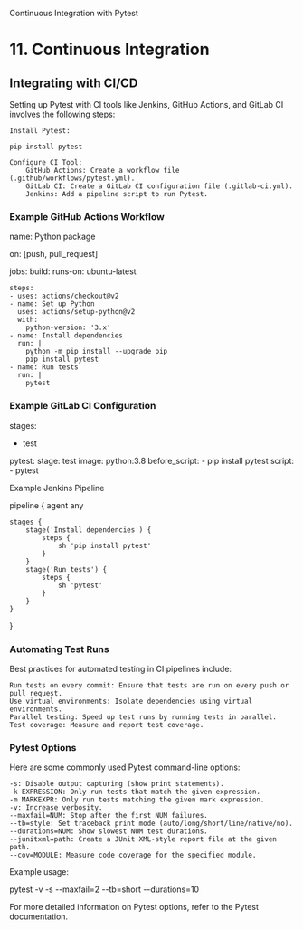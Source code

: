 Continuous Integration with Pytest
# 11. Continuous Integration
## Integrating with CI/CD

Setting up Pytest with CI tools like Jenkins, GitHub Actions, and GitLab CI involves the following steps:

    Install Pytest:

    pip install pytest

    Configure CI Tool:
        GitHub Actions: Create a workflow file (.github/workflows/pytest.yml).
        GitLab CI: Create a GitLab CI configuration file (.gitlab-ci.yml).
        Jenkins: Add a pipeline script to run Pytest.

### Example GitHub Actions Workflow

name: Python package

on: [push, pull_request]

jobs:
  build:
    runs-on: ubuntu-latest

    steps:
    - uses: actions/checkout@v2
    - name: Set up Python
      uses: actions/setup-python@v2
      with:
        python-version: '3.x'
    - name: Install dependencies
      run: |
        python -m pip install --upgrade pip
        pip install pytest
    - name: Run tests
      run: |
        pytest

### Example GitLab CI Configuration

stages:
  - test

pytest:
  stage: test
  image: python:3.8
  before_script:
    - pip install pytest
  script:
    - pytest

Example Jenkins Pipeline

pipeline {
    agent any

    stages {
        stage('Install dependencies') {
            steps {
                sh 'pip install pytest'
            }
        }
        stage('Run tests') {
            steps {
                sh 'pytest'
            }
        }
    }
}

###  Automating Test Runs

Best practices for automated testing in CI pipelines include:

    Run tests on every commit: Ensure that tests are run on every push or pull request.
    Use virtual environments: Isolate dependencies using virtual environments.
    Parallel testing: Speed up test runs by running tests in parallel.
    Test coverage: Measure and report test coverage.

###  Pytest Options

Here are some commonly used Pytest command-line options:

    -s: Disable output capturing (show print statements).
    -k EXPRESSION: Only run tests that match the given expression.
    -m MARKEXPR: Only run tests matching the given mark expression.
    -v: Increase verbosity.
    --maxfail=NUM: Stop after the first NUM failures.
    --tb=style: Set traceback print mode (auto/long/short/line/native/no).
    --durations=NUM: Show slowest NUM test durations.
    --junitxml=path: Create a JUnit XML-style report file at the given path.
    --cov=MODULE: Measure code coverage for the specified module.

Example usage:

pytest -v -s --maxfail=2 --tb=short --durations=10

For more detailed information on Pytest options, refer to the Pytest documentation.